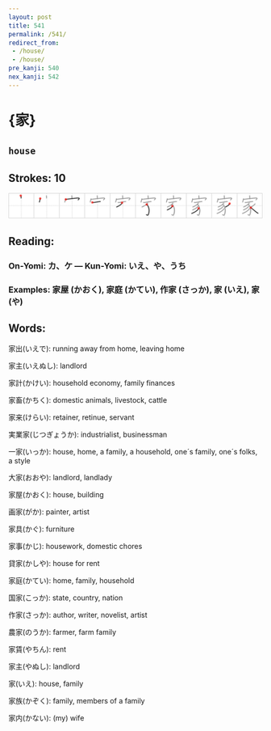 ```yaml
---
layout: post
title: 541
permalink: /541/
redirect_from:
 - /house/
 - /house/
pre_kanji: 540
nex_kanji: 542
---
```


# {家}

## `house`

## Strokes: 10

<div class="stroke"><img src="../images/E5AEB6.png" /></div>

## Reading:

### On-Yomi: カ、ケ &mdash; Kun-Yomi: いえ、や、うち

### Examples: 家屋 (かおく), 家庭 (かてい), 作家 (さっか), 家 (いえ), 家 (や)

## Words:

家出(いえで): running away from home, leaving home

家主(いえぬし): landlord

家計(かけい): household economy, family finances

家畜(かちく): domestic animals, livestock, cattle

家来(けらい): retainer, retinue, servant

実業家(じつぎょうか): industrialist, businessman

一家(いっか): house, home, a family, a household, one´s family, one´s folks, a style

大家(おおや): landlord, landlady

家屋(かおく): house, building

画家(がか): painter, artist

家具(かぐ): furniture

家事(かじ): housework, domestic chores

貸家(かしや): house for rent

家庭(かてい): home, family, household

国家(こっか): state, country, nation

作家(さっか): author, writer, novelist, artist

農家(のうか): farmer, farm family

家賃(やちん): rent

家主(やぬし): landlord

家(いえ): house, family

家族(かぞく): family, members of a family

家内(かない): (my) wife
